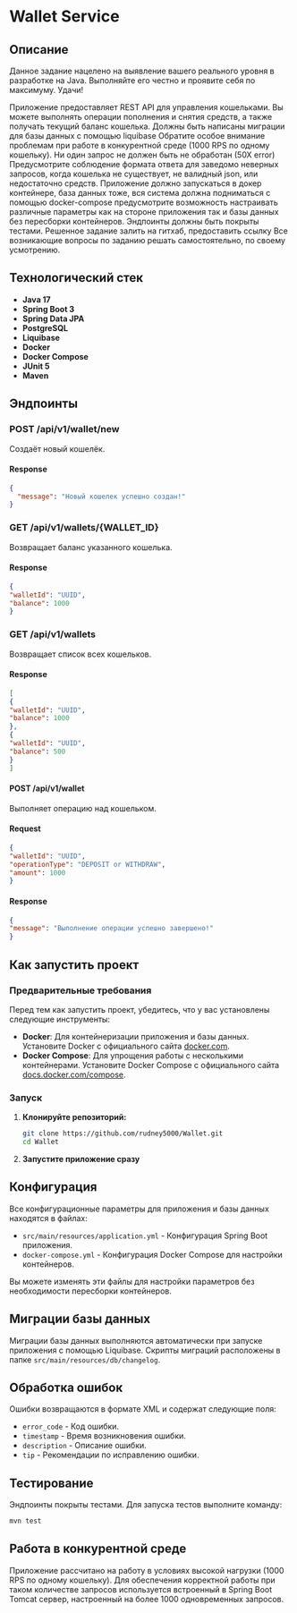 # Wallet Service

## Описание
Данное задание нацелено на выявление вашего реального уровня в разработке на Java. Выполняйте его честно и проявите себя по максимуму. Удачи!

Приложение предоставляет REST API для управления кошельками.
Вы можете выполнять операции пополнения и снятия средств, а также получать текущий баланс кошелька.
Должны быть написаны миграции для базы данных с помощью liquibase
Обратите особое внимание проблемам при работе в конкурентной среде (1000 RPS по
одному кошельку). Ни один запрос не должен быть не обработан (50Х error)
Предусмотрите соблюдение формата ответа для заведомо неверных запросов, когда
кошелька не существует, не валидный json, или недостаточно средств.
Приложение должно запускаться в докер контейнере, база данных тоже, вся система
должна подниматься с помощью docker-compose предусмотрите возможность настраивать различные параметры как на стороне
приложения так и базы данных без пересборки контейнеров.
Эндпоинты должны быть покрыты тестами.
Решенное задание залить на гитхаб, предоставить ссылку
Все возникающие вопросы по заданию решать самостоятельно, по своему
усмотрению.
## Технологический стек
- **Java 17**
- **Spring Boot 3**
- **Spring Data JPA**
- **PostgreSQL**
- **Liquibase**
- **Docker**
- **Docker Compose**
- **JUnit 5**
- **Maven**

## Эндпоинты

### POST /api/v1/wallet/new
Создаёт новый кошелёк.

#### Response
```json
{
  "message": "Новый кошелек успешно создан!"
}
```

### GET /api/v1/wallets/{WALLET_ID}
Возвращает баланс указанного кошелька.

#### Response
```json
{
"walletId": "UUID",
"balance": 1000
}
```

### GET /api/v1/wallets
Возвращает список всех кошельков.

#### Response
```json
[
{
"walletId": "UUID",
"balance": 1000
}, 
{
"walletId": "UUID",
"balance": 500   
}
]
```
#### POST /api/v1/wallet
Выполняет операцию над кошельком.

#### Request
```json
{
"walletId": "UUID",
"operationType": "DEPOSIT or WITHDRAW",
"amount": 1000
}
```
#### Response
```json
{
"message": "Выполнение операции успешно завершено!"
}
```
## Как запустить проект

### Предварительные требования

Перед тем как запустить проект, убедитесь, что у вас установлены следующие инструменты:

- **Docker**: Для контейнеризации приложения и базы данных. Установите Docker с официального сайта [docker.com](https://www.docker.com/get-started).
- **Docker Compose**: Для упрощения работы с несколькими контейнерами. Установите Docker Compose с официального сайта [docs.docker.com/compose](https://docs.docker.com/compose/install/).

### Запуск

1. **Клонируйте репозиторий:**
    ```bash
    git clone https://github.com/rudney5000/Wallet.git
    cd Wallet
    ```

2. **Запустите приложение сразу**

## Конфигурация

Все конфигурационные параметры для приложения и базы данных находятся в файлах:

- `src/main/resources/application.yml` - Конфигурация Spring Boot приложения.
- `docker-compose.yml` - Конфигурация Docker Compose для настройки контейнеров.

Вы можете изменять эти файлы для настройки параметров без необходимости пересборки контейнеров.

## Миграции базы данных

Миграции базы данных выполняются автоматически при запуске приложения с помощью Liquibase. Скрипты миграций расположены в папке `src/main/resources/db/changelog`.

## Обработка ошибок

Ошибки возвращаются в формате XML и содержат следующие поля:

- `error_code` - Код ошибки.
- `timestamp` - Время возникновения ошибки.
- `description` - Описание ошибки.
- `tip` - Рекомендации по исправлению ошибки.

## Тестирование

Эндпоинты покрыты тестами. Для запуска тестов выполните команду:

```bash
mvn test
```

## Работа в конкурентной среде
Приложение рассчитано на работу в условиях высокой нагрузки (1000 RPS по одному кошельку). Для обеспечения корректной работы при таком количестве запросов используется встроенный в Spring Boot Tomcat сервер, настроенный на более 1000 одновременных запросов.